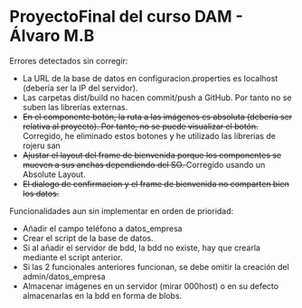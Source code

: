 # ProyectoFinal del curso DAM - Álvaro M.B

Errores detectados sin corregir:
  - La URL de la base de datos en configuracion.properties es localhost (debería ser la IP del servidor).
  - Las carpetas dist/build no hacen commit/push a GitHub. Por tanto no se suben las librerías externas.
  - <del>En el componente botón, la ruta a las imágenes es absoluta (debería ser relativa al proyecto). Por tanto, no 
     se puede visualizar el botón. </del> Corregido, he eliminado estos botones y he utilizado las librerias de rojeru san
  - <del>Ajustar el layout del frame de bienvenida porque los componentes se mueven a sus anchas dependiendo del SO. </del>
      Corregido usando un Absolute Layout.
  - <del>El dialogo de confirmacion y el frame de bienvenida no comparten bien los datos.</del>

Funcionalidades aun sin implementar en orden de prioridad:
  - Añadir el campo teléfono a datos_empresa
  - Crear el script de la base de datos.
  - Si al añadir el servidor de bdd, la bdd no existe, hay que crearla mediante el script anterior.
  - Si las 2 funcionales anteriores funcionan, se debe omitir la creación del admin/datos_empresa
  - Almacenar imágenes en un servidor (mirar 000host) o en su defecto almacenarlas en la bdd en forma de blobs.
